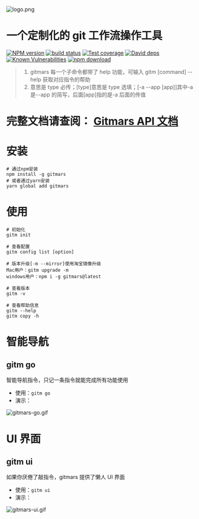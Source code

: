 ![logo.png](https://gitee.com/saqqdy/gitmars/raw/master/bin/img/logo.png)

# 一个定制化的 git 工作流操作工具

[![NPM version][npm-image]][npm-url]
[![build status][travis-image]][travis-url]
[![Test coverage][codecov-image]][codecov-url]
[![David deps][david-image]][david-url]
[![Known Vulnerabilities][snyk-image]][snyk-url]
[![npm download][download-image]][download-url]

[npm-image]: https://img.shields.io/npm/v/gitmars.svg?style=flat-square
[npm-url]: https://npmjs.org/package/gitmars
[travis-image]: https://travis-ci.org/saqqdy/gitmars.svg?branch=master
[travis-url]: https://travis-ci.org/saqqdy/gitmars
[codecov-image]: https://img.shields.io/codecov/c/github/saqqdy/gitmars.svg?style=flat-square
[codecov-url]: https://codecov.io/github/saqqdy/gitmars?branch=master
[david-image]: https://img.shields.io/david/saqqdy/gitmars.svg?style=flat-square
[david-url]: https://david-dm.org/saqqdy/gitmars
[snyk-image]: https://snyk.io/test/npm/gitmars/badge.svg?style=flat-square
[snyk-url]: https://snyk.io/test/npm/gitmars
[download-image]: https://img.shields.io/npm/dm/gitmars.svg?style=flat-square
[download-url]: https://npmjs.org/package/gitmars

> 1. gitmars 每一个子命令都带了 help 功能，可输入 gitm [command] --help 获取对应指令的帮助
> 2. <type>意思是 type 必传；[type]意思是 type 选填；[-a --app [app]]其中-a 是--app 的简写，后面[app]指的是-a 后面的传值

# **完整文档请查阅： [Gitmars API 文档](http://docs.saqqdy.com/gitmars/api/)**

# 安装

```shell
# 通过npm安装
npm install -g gitmars
# 或者通过yarn安装
yarn global add gitmars
```

# 使用

```shell
# 初始化
gitm init

# 查看配置
gitm config list [option]

# 版本升级[-m --mirror]使用淘宝镜像升级
Mac用户：gitm upgrade -m
windows用户：npm i -g gitmars@latest

# 查看版本
gitm -v

# 查看帮助信息
gitm --help
gitm copy -h
```

# 智能导航

## gitm go <Badge text="beta" type="warning"/>

智能导航指令，只记一条指令就能完成所有功能使用

-   使用：`gitm go`
-   演示：

![gitmars-go.gif](https://gitee.com/saqqdy/gitmars/raw/master/bin/img/gitmars-go.gif)

# UI 界面

## gitm ui <Badge text="beta" type="warning"/>

如果你厌倦了敲指令，gitmars 提供了懒人 UI 界面

-   使用：`gitm ui`
-   演示：

![gitmars-ui.gif](https://gitee.com/saqqdy/gitmars/raw/master/bin/img/gitmars-ui.gif)
